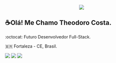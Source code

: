 
<p align="center"><img src="https://user-images.githubusercontent.com/55116927/188291523-cfb9d175-799d-4762-9dc6-33ab0fcd5b75.gif" />
  
## ☕Olá! Me Chamo Theodoro Costa.

:octocat: Futuro Desenvolvedor Full-Stack.

🇧🇷 Fortaleza - CE, Brasil. 
  



 <a href="https://discord.gg/c4KvvHmh" target="_blank"><img src="https://img.shields.io/badge/Discord-7289DA?style=for-the-badge&logo=discord&logoColor=white" target="_blank"></a>
<a href = "mailto:theodorocosta97@gmail.com"><img src="https://img.shields.io/badge/-Gmail-%23333?style=for-the-badge&logo=gmail&logoColor=white" target="_blank"></a>
  <a href="https://www.linkedin.com/mwlite/in/theodoro-costa-804b86229/" target="_blank"><img src="https://img.shields.io/badge/-LinkedIn-%230077B5?style=for-the-badge&logo=linkedin&logoColor=white" target="_blank"></a> 

 
 
